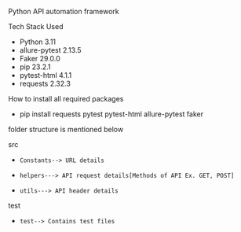Python API automation framework

Tech Stack Used
-   Python                3.11
-   allure-pytest         2.13.5
-   Faker                 29.0.0 
-   pip                   23.2.1
-   pytest-html           4.1.1
-   requests              2.32.3

How to install all required packages
*   pip install requests pytest pytest-html allure-pytest faker  

folder structure is mentioned below 

src
-     Constants--> URL details
-     helpers---> API request details[Methods of API Ex. GET, POST]
-     utils---> API header details

test
-     test--> Contains test files

